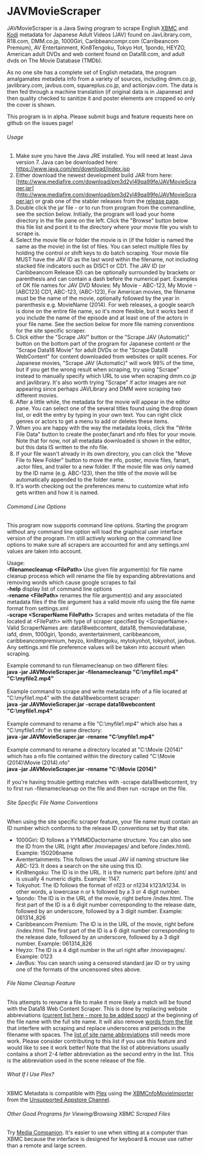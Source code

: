 JAVMovieScraper
===============

JAVMovieScraper is a Java Swing program to scrape English [XBMC](http://xbmc.org/) and [Kodi](http://kodi.tv/) metadata for Japanese Adult Videos (JAV) found on JavLibrary.com, R18.com, DMM.co.jp, 1000Giri, Caribbeancompr.com (Carribeancom Premium), AV Entertainment, Kin8Tengoku, Tokyo Hot, 1pondo, HEYZO, American adult DVDs and web content found on Data18.com, and adult dvds on The Movie Database (TMDb).

As no one site has a complete set of English metadata, the program amalgamates metadeta info from a variety of sources, including dmm.co.jp, javlibrary.com, javbus.com, squareplus.co.jp, and actionjav.com.
The data is then fed through a machine translation (if original data is in Japanese) and then quality checked to sanitize it and poster elements are cropped so only the cover is shown.



This program is in alpha. Please submit bugs and feature requests here on github on the issues page!

###### Usage

1. Make sure you have the Java JRE installed. You will need at least Java version 7. Java can be downloaded here: https://www.java.com/en/download/index.jsp
2. Either download the newest development build JAR from here: [http://www.mediafire.com/download/pm3d2yl49qa99fe/JAVMovieScraper.jar](http://www.mediafire.com/download/pm3d2yl49qa99fe/JAVMovieScraper.jar) or grab one of the stabler releases from the [release page](https://github.com/DoctorD1501/JAVMovieScraper/releases).
3. Double click the jar file - or to run from program from the commandline, see the section below. Initially, the program will load your home directory in the file pane on the left. Click the "Browse" button below this file list and point it to the directory where your movie file you wish to scrape is.
4. Select the movie file or folder the movie is in (if the folder is named the same as the movie) in the list of files. You can select multiple files by holding the control or shift keys to do batch scraping. Your movie file MUST have the JAV ID as the last word within the filename, not including stacked file indicators such as DISC1 or CD1. The JAV ID (or Caribbeancom Release ID) can be optionally surrounded by brackets or parenthesis and can contain a dash before the numerical part. Examples of OK file names for JAV DVD Movies: My Movie - ABC-123, My Movie - [ABC123] CD1, ABC-123, (ABC-123), For American movies, the filename must be the name of the movie, optionally followed by the year in parenthesis e.g. MovieName (2014). For web releases, a google search is done on the entire file name, so it's more flexible, but it works best if you include the name of the episode and at least one of the actors in your file name. See the section below for more file naming conventions for the site specific scraper.
5. Click either the "Scrape JAV" button or the "Scrape JAV (Automatic)" button on the bottom part of the program for Japanese content or the "Scrape Data18 Movie" for adult DVDs or the "Scrape Data18 WebContent" for content downloaded from websites or split scenes. For Japanese movies, "Scrape JAV (Automatic)" will work 99% of the time, but if you get the wrong result when scraping, try using "Scrape" instead to manually specify which URL to use when scraping dmm.co.jp and javlibrary. It's also worth trying "Scrape" if actor images are not appearing since perhaps JAVLibrary and DMM were scraping two different movies.
6. After a little while, the metadata for the movie will appear in the editor pane. You can select one of the several titles found using the drop down list, or edit the entry by typing in your own text. You can right click genres or actors to get a menu to add or deletes these items.
7. When you are happy with the way the metadata looks, click the "Write File Data" button to create the poster,fanart and nfo files for your movie. Note that for now, not all metadata downloaded is shown in the editor, but this data IS written to the nfo file.
8. If your file wasn't already in its own directory, you can click the "Move File to New Folder" button to move the nfo, poster, movie files, fanart, .actor files, and trailer to a new folder. If the movie file was only named by the ID name (e.g. ABC-123), then the title of the movie will be automatically appended to the folder name.
9. It's worth checking out the preferences menu to customize what info gets written and how it is named.


###### Command Line Options
This program now supports command line options. Starting the program without any command line option will load the graphical user interface version of the program. I'm still actively working on the command line options to make sure all scrapers are accounted for and any settings.xml values are taken into account.
<p>
Usage:
<br>                                                                                                                                                                                                       
<b> -filenamecleanup &#60;FilePath&#62; </b>   Use given file argument(s) for file name cleanup process which will rename the file by expanding abbreviations and removing words which cause google scrapes to fail 
<br>
<b> -help</b>                               display list of command line options                                                                                                                                  
<br>
<b> -rename &#60;FilePath&#62; </b> renames the file argument(s) and any associated metadata files if the file argument has a valid movie nfo using the file name format from settings.xml
<br>
<b> -scrape &#60;ScraperName FilePath&#62;</b> Scrapes and writes metadata of the file located at &#60;FilePath&#62; with type of scraper specified by &#60;ScraperName&#62;. Valid ScraperNames are: data18webcontent, data18, themoviedatabase, iafd, dmm, 1000giri, 1pondo, aventertainment, caribbeancom, caribbeancompremium, heyzo, kin8tengoku, mytokyohot, tokyohot, javbus. Any settings.xml file preference values will be taken into account when scraping.
</p>
<p>
Example command to run filenamecleanup on two different files:
<br>
<b>java -jar JAVMovieScraper.jar -filenamecleanup "C:\myfile1.mp4" "C:\myfile2.mp4"</b>
<br>
<br>
Example command to scrape and write metadata info of a file located at "C:\myfile1.mp4" with the data18webcontent scraper:
<br>
<b>java -jar JAVMovieScraper.jar -scrape data18webcontent "C:\myfile1.mp4"</b>
<br>
<br>
Example command to rename a file "C:\myfile1.mp4" which also has a "C:\myfile1.nfo" in the same directory:
<br>
<b>java -jar JAVMovieScraper.jar -rename "C:\myfile1.mp4"</b>
<br>
<br>
Example command to rename a directory located at "C:\Movie (2014)" which has a nfo file contained within the directory called "C:\Movie (2014)\Movie (2014).nfo"
<br>
<b>java -jar JAVMovieScraper.jar -rename "C:\Movie (2014)"</b>
<br>
<br>
If you're having trouble getting matches with -scrape data18webcontent, try to first run -filenamecleanup on the file and then run -scrape on the file.
</p>

###### Site Specific File Name Conventions
When using the site specific scraper feature, your file name must contain an ID number which conforms to the release ID conventions set by that site. 
* 1000Giri: ID follows a YYMMDDactorname structure. You can also see the ID from the URL (right after /moviepages/ and before /index.html). Example: 150206name
* Aventertainments: This follows the usual JAV id naming structure like ABC-123. It does a search on the site using this ID.<br>
* Kin8tengoku: The ID is in the URL. It is the numeric part before /pht/ and is usually 4 numeric digits. Example: 1147.<br>
* Tokyohot: The ID follows the format of n123 or n1234 k123/k1234. In other words, a lowercase n or k followed by a 3 or 4 digit number.<br> 
* 1pondo: The ID is in the URL of the movie, right before /index.html. The first part of the ID is a 6 digit number corresponding to the release date, followed by an underscore, followed by a 3 digit number. Example: 061314_826<br>
* Caribbeancom Premium: The ID is in the URL of the movie, right before /index.html. The first part of the ID is a 6 digit number corresponding to the release date, followed by an underscore, followed by a 3 digit number. Example: 061314_826<br>
* Heyzo: The ID is a 4 digit number in the url right after /moviepages/. Example: 0123<br>
* JavBus: You can search using a censored standard jav ID or try using one of the formats of the uncensored sites above.<br>

###### File Name Cleanup Feature
This attempts to rename a file to make it more likely a match will be found with the Data18 Web Content Scraper. This is done by replacing website abbreviations ([current list here - more to be added soon](https://raw.githubusercontent.com/DoctorD1501/JAVMovieScraper/master/JAVMovieScraper/src/moviescraper/doctord/ReleaseRenamer/SiteNameAbbreviations.csv)) at the beginning of the file name with the full site name. It will also remove [words from the file](https://raw.githubusercontent.com/DoctorD1501/JAVMovieScraper/master/JAVMovieScraper/src/moviescraper/doctord/ReleaseRenamer/WordsToRemove.csv) that interfere with scraping and replace underscores and periods in the filename with spaces.
The [list of site name abbreviations](https://raw.githubusercontent.com/DoctorD1501/JAVMovieScraper/master/JAVMovieScraper/src/moviescraper/doctord/ReleaseRenamer/SiteNameAbbreviations.csv) still needs more work. Please consider contributing to this list if you use this feature and would like to see it work better! Note that the list of abbreviations usually contains a short 2-4 letter abbreviation as the second entry in the list. This is the abbreviation used in the scene release of the file.


###### What If I Use Plex?
XBMC Metadata is compatible with [Plex](https://plex.tv/) using the [XBMCnfoMovieImporter](https://forums.plex.tv/index.php/topic/38402-metadata-agents-for-exported-xbmc-library/) from the [Unsupported Appstore Channel](https://forums.plex.tv/index.php/topic/25523-unsupported-as-in-totally-unofficial-appstore/).

###### Other Good Programs for Viewing/Browsing XBMC Scraped Files
Try [Media Companion](https://mediacompanion.codeplex.com/). It's easier to use when sitting at a computer than XBMC because the interface is designed for keyboard & mouse use rather than a remote and large screen.